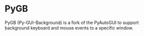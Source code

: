 PyGB
=========

PyGB (Py-GUI-Background) is a fork of the PyAutoGUI to support background keyboard and mouse events to a specific window.